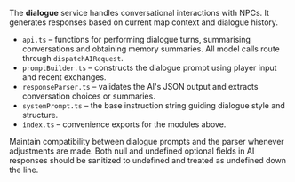 The **dialogue** service handles conversational interactions with NPCs. It generates responses based on current map context and dialogue history.

* `api.ts` – functions for performing dialogue turns, summarising conversations and obtaining memory summaries. All model calls route through `dispatchAIRequest`.
* `promptBuilder.ts` – constructs the dialogue prompt using player input and recent exchanges.
* `responseParser.ts` – validates the AI's JSON output and extracts conversation choices or summaries.
* `systemPrompt.ts` – the base instruction string guiding dialogue style and structure.
* `index.ts` – convenience exports for the modules above.

Maintain compatibility between dialogue prompts and the parser whenever adjustments are made.
Both null and undefined optional fields in AI responses should be sanitized to undefined and treated as undefined down the line.